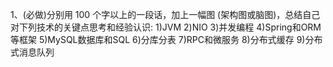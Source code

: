1、(必做)分别用 100 个字以上的一段话，加上一幅图 (架构图或脑图)，总结自己
对下列技术的关键点思考和经验认识:
1)JVM
2)NIO
3)并发编程
4)Spring和ORM等框架
5)MySQL数据库和SQL
6)分库分表
7)RPC和微服务
8)分布式缓存
9)分布式消息队列